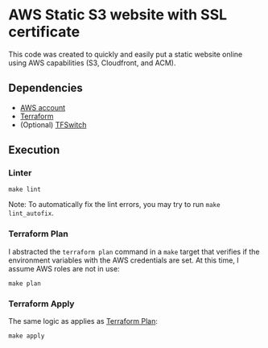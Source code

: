 # AWS Static S3 website with SSL certificate

This code was created to quickly and easily put a static website online using AWS capabilities (S3, Cloudfront, and ACM). 

## Dependencies

- [AWS account](https://aws.amazon.com/premiumsupport/knowledge-center/create-and-activate-aws-account/)
- [Terraform](https://www.terraform.io/downloads.html)
- (Optional) [TFSwitch](https://tfswitch.warrensbox.com/Install/)

## Execution

### Linter
```
make lint
```

Note: To automatically fix the lint errors, you may try to run `make lint_autofix`.

### Terraform Plan<a name="plan"></a>

I abstracted the `terraform plan` command in a `make` target that verifies if the environment variables with the AWS credentials are set. At this time, I assume AWS roles are not in use:
```
make plan
```

### Terraform Apply

The same logic as applies as [Terraform Plan](#plan):
```
make apply
```
